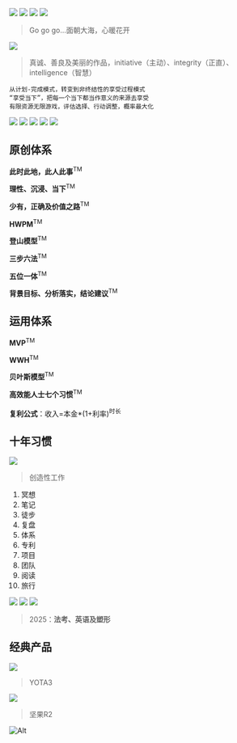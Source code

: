 
![](https://github.com/user-attachments/assets/c6829a5c-853d-41bb-921c-a7a386647362)
![](https://github.com/user-attachments/assets/8987e9bc-a61b-41ac-91a7-c993ec312fa9)
![](https://github.com/user-attachments/assets/6e529edf-a082-42c9-a312-e4f3c6e27d42)
![](https://github.com/user-attachments/assets/0bce7a8d-159a-4a21-b5a2-c60bf032f294)
> Go go go...面朝大海，心暖花开

![](https://github.com/user-attachments/assets/afdd44e0-6fb1-4bc0-b2b1-cd903ef7a3a6)
> 真诚、善良及美丽的作品，initiative（主动）、integrity（正直）、intelligence（智慧）

```
从计划-完成模式，转变到非终结性的享受过程模式
“享受当下”，把每一个当下都当作意义的来源去享受
有限资源无限游戏，评估选择、行动调整，概率最大化
```

![](https://github.com/user-attachments/assets/a5ef63d1-5245-46bb-addc-251c991222cb)
![](https://github.com/user-attachments/assets/215b568c-07b0-4904-b932-9235e2a0b5fc)
![](https://github.com/user-attachments/assets/9e822374-ffe3-4be3-ac53-3784d02e14c6)
![](https://github.com/user-attachments/assets/349636b2-ce13-4ea2-bd8f-a205bbfcf1c8)
![](https://github.com/user-attachments/assets/3bc60246-8e18-42d7-8dcd-0a6ae10012b9)

## 原创体系

**此时此地，此人此事**<sup>TM</sup> 

**理性、沉浸、当下**<sup>TM</sup> 

**少有，正确及价值之路**<sup>TM</sup> 

**HWPM**<sup>TM</sup> 

**登山模型**<sup>TM</sup> 

**三步六法**<sup>TM</sup> 

**五位一体**<sup>TM</sup> 

**背景目标、分析落实，结论建议**<sup>TM</sup> 

## 运用体系

**MVP**<sup>TM</sup> 

**WWH**<sup>TM</sup> 

**贝叶斯模型**<sup>TM</sup> 

**高效能人士七个习惯**<sup>TM</sup> 

**复利公式**：收入=本金*(1+利率)<sup>时长</sup>


## 十年习惯

![](https://github.com/user-attachments/assets/a156fb7b-9bd3-41f2-83bd-ec545f0076ae)
> 创造性工作

1. 冥想
2. 笔记
3. 徒步
4. 复盘
5. 体系
6. 专利
7. 项目
8. 团队
9. 阅读
10. 旅行

![](https://github.com/user-attachments/assets/cb550379-a22c-45fa-b806-9ba1dcf23623)
![](https://github.com/user-attachments/assets/22ce74b6-5155-43a0-819a-ec4712dd36b8)
![](https://github.com/user-attachments/assets/3c58b536-7645-404d-b037-60f8473db4bf)
> 2025：**法考、英语及塑形**

## 经典产品

![](https://github.com/user-attachments/assets/459f6e9a-c984-4e30-8870-ea6f8e2131e2)
> YOTA3

![](https://github.com/user-attachments/assets/413a77e2-0629-4abb-b8fd-d0d91d87e69e)
> 坚果R2

![Alt](https://repobeats.axiom.co/api/embed/40880927eaccfed2016f6281480f99f913459f14.svg "Repobeats analytics image")
